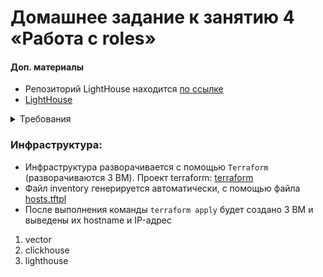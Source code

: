 # Домашнее задание к занятию 4 «Работа с roles»

#### Доп. материалы
- Репозиторий LightHouse находится [по ссылке](https://github.com/VKCOM/lighthouse)
- [LightHouse](https://youtu.be/ymlrNlaHzIY?t=929)

<details>
<summary>Требования</summary>

1. Создайте в старой версии playbook файл `requirements.yml` и заполните его содержимым:

   ```yaml
   ---
     - src: git@github.com:AlexeySetevoi/ansible-clickhouse.git
       scm: git
       version: "1.11.0"
       name: clickhouse 
   ```

2. При помощи `ansible-galaxy` скачайте себе эту роль.
3. Создайте новый каталог с ролью при помощи `ansible-galaxy role init vector-role`.
4. На основе tasks из старого playbook заполните новую role. Разнесите переменные между `vars` и `default`. 
5. Перенести нужные шаблоны конфигов в `templates`.
6. Опишите в `README.md` обе роли и их параметры. Пример качественной документации ansible role [по ссылке](https://github.com/cloudalchemy/ansible-prometheus).
7. Повторите шаги 3–6 для LightHouse. Помните, что одна роль должна настраивать один продукт.
8. Выложите все roles в репозитории. Проставьте теги, используя семантическую нумерацию. Добавьте roles в `requirements.yml` в playbook.
9. Переработайте playbook на использование roles. Не забудьте про зависимости LightHouse и возможности совмещения `roles` с `tasks`.
10. Выложите playbook в репозиторий.
11. В ответе дайте ссылки на оба репозитория с roles и одну ссылку на репозиторий с playbook.
</details>


### Инфраструктура:

* Инфраструктура разворачивается с помощью `Terraform` (разворачиваются 3 ВМ). Проект terraform: [terraform](https://github.com/filipp761/Netology-DevOps/tree/main/mnt-homeworks/08-ansible-03-yandex/terraform) 
* Файл inventory генерируется автоматически, с помощью файла [hosts.tftpl](hosts.tftpl)
* После выполнения команды `terraform apply` будет создано 3 ВМ и выведены их hostname и IP-адрес
1. vector
2. clickhouse
3. lighthouse
